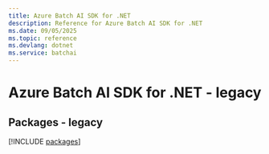 ```yaml
---
title: Azure Batch AI SDK for .NET
description: Reference for Azure Batch AI SDK for .NET
ms.date: 09/05/2025
ms.topic: reference
ms.devlang: dotnet
ms.service: batchai
---
```

# Azure Batch AI SDK for .NET - legacy
## Packages - legacy
[!INCLUDE [packages](batch-ai-index.md)]
